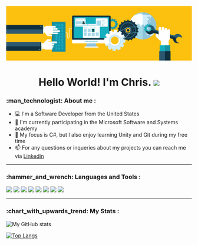 <div align="center">
  <img src="https://github.com/CLBRITTON2/CLBRITTON2/blob/main/GithubBanner.gif"/>
</div>


<h1 align="center">
  Hello World! I'm Chris.
  <img src="https://media.giphy.com/media/hvRJCLFzcasrR4ia7z/giphy.gif" width="30px"/>
</h1>

<h3>
:man_technologist: About me : 
</h3>

- :computer: I'm a Software Developer from the United States
- 🔭 I'm currently participating in the Microsoft Software and Systems academy  
- :seedling: My focus is C#, but I also enjoy learning Unity and Git during my free time  
- :mailbox: For any questions or inqueries about my projects you can reach me via [Linkedin](https://www.linkedin.com/in/christopher-britton/)

---

<h3>
:hammer_and_wrench: Languages and Tools :
</h3>

<div>
<img src="https://img.shields.io/badge/C%23-239120?style=for-the-badge&logo=c-sharp&logoColor=white"/>
<img src="https://img.shields.io/badge/.NET-512BD4?style=for-the-badge&logo=dotnet&logoColor=white"/>
<img src="https://img.shields.io/badge/GIT-E44C30?style=for-the-badge&logo=git&logoColor=white"/>
<img src="https://img.shields.io/badge/GitHub-100000?style=for-the-badge&logo=github&logoColor=white"/>
<img src="https://img.shields.io/badge/Unity-100000?style=for-the-badge&logo=unity&logoColor=white"/>
<img src="https://img.shields.io/badge/Windows-0078D6?style=for-the-badge&logo=windows&logoColor=white"/>
<img src="https://img.shields.io/badge/Visual_Studio-5C2D91?style=for-the-badge&logo=visual%20studio&logoColor=white"/>
<img src="https://img.shields.io/badge/Visual_Studio_Code-0078D4?style=for-the-badge&logo=visual%20studio%20code&logoColor=white"/>
</div>

---
<h3>
:chart_with_upwards_trend: My Stats :
</h3>

![My GitHub stats](https://github-readme-stats.vercel.app/api?username=CLBRITTON2&include_all_commits=true&count_private=true&show_icons=true&theme=merko)

[![Top Langs](https://github-readme-stats.vercel.app/api/top-langs/?username=CLBRITTON2&hide=ShaderLab&layout=compact&theme=merko)](https://github.com/anuraghazra/github-readme-stats)
